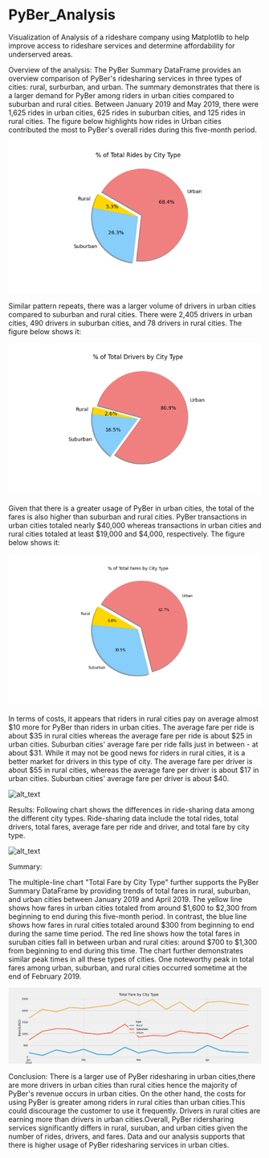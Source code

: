 # PyBer_Analysis
Visualization of Analysis of a rideshare company using Matplotlib to help improve access to rideshare services and determine affordability for underserved areas.

Overview of the analysis:
The PyBer Summary DataFrame provides an overview comparison of PyBer's ridesharing services in three types of cities: rural, surburban, and urban. The summary demonstrates that there is a larger demand for PyBer among riders in urban cities compared to suburban and rural cities. Between January 2019 and May 2019, there were 1,625 rides in urban cities, 625 rides in suburban cities, and 125 rides in rural cities. The figure below highlights how rides in Urban cities contributed the most to PyBer's overall rides during this five-month period.

![alt_text](https://github.com/RGK73/PyBer_Analysis/blob/main/analysis/Fig6.png)

Similar pattern repeats, there was a larger volume of drivers in urban cities compared to suburban and rural cities. There were 2,405 drivers in urban cities, 490 drivers in suburban cities, and 78 drivers in rural cities. The figure below shows it:

![alt_text](https://github.com/RGK73/PyBer_Analysis/blob/main/analysis/Fig7.png)

Given that there is a greater usage of PyBer in urban cities, the total of the fares is also higher than suburban and rural cities. PyBer transactions in urban cities totaled nearly $40,000 whereas transactions in urban cities and rural cities totaled at least $19,000 and $4,000, respectively. The figure below shows it:

![alt_text](https://github.com/RGK73/PyBer_Analysis/blob/main/analysis/Fig5.png)

In terms of costs, it appears that riders in rural cities pay on average almost $10 more for PyBer than riders in urban cities. The average fare per ride is about $35 in rural cities whereas the average fare per ride is about $25 in urban cities. Suburban cities' average fare per ride falls just in between - at about $31. While it may not be good news for riders in rural cities, it is a better market for drivers in this type of city. The average fare per driver is about $55 in rural cities, whereas the average fare per driver is about $17 in urban cities. Suburban cities' average fare per driver is about $40.

![alt_text]()

Results:
Following chart shows the differences in ride-sharing data among the different city types. Ride-sharing data include the total rides, total drivers, total fares, average fare per ride and driver, and total fare by city type.

![alt_text]()

Summary:

The multiple-line chart "Total Fare by City Type" further supports the PyBer Summary DataFrame by providing trends of total fares in rural, suburban, and urban cities between January 2019 and April 2019. The yellow line shows how fares in urban cities totaled from around $1,600 to $2,300 from beginning to end during this five-month period. In contrast, the blue line shows how fares in rural cities totaled around $300 from beginning to end during the same time period. The red line shows how the total fares in suruban cities fall in between urban and rural cities: around $700 to $1,300 from beginning to end during this time. The chart further demonstrates similar peak times in all these types of cities. One noteworthy peak in total fares among urban, suburban, and rural cities occurred sometime at the end of February 2019.

![alt_text](https://github.com/RGK73/PyBer_Analysis/blob/main/analysis/Fig8.png)

Conclusion:
There is a larger use of PyBer ridesharing in urban cities,there are more drivers in urban cities than rural cities hence the majority of PyBer's revenue occurs in urban cities.
On the other hand, the costs for using PyBer is greater among riders in rural cities than urban cities.This could discourage the customer to use it frequently.
Drivers in rural cities are earning more than drivers in urban cities.Overall, PyBer ridersharing services significantly differs in rural, suruban, and urban cities given the number of rides, drivers, and fares. Data and our analysis supports that there is higher usage of PyBer ridesharing services in urban cities.

